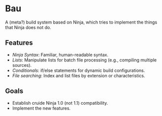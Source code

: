 # Bau
A (meta?) build system based on Ninja, which tries to implement the things that Ninja does not do.

## Features
- *Ninja Syntax*: Familiar, human-readable syntax.
- *Lists*: Manipulate lists for batch file processing (e.g., compiling multiple sources).
- *Conditionals*: if/else statements for dynamic build configurations.
- *File searching*: Index and list files by extension or characteristics.

## Goals
- Establish cruide Ninja 1.0 (not 1.1) compatibility.
- Implement the new features.
